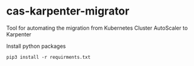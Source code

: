 # cas-karpenter-migrator
Tool for automating the migration from Kubernetes Cluster AutoScaler to Karpenter

Install python packages
```
pip3 install -r requirments.txt
```
